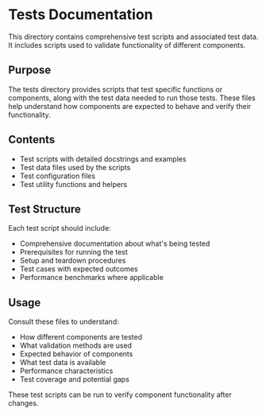 # Tests Documentation

This directory contains comprehensive test scripts and associated test data. It includes scripts used to validate functionality of different components.

## Purpose

The tests directory provides scripts that test specific functions or components, along with the test data needed to run those tests. These files help understand how components are expected to behave and verify their functionality.

## Contents

- Test scripts with detailed docstrings and examples
- Test data files used by the scripts
- Test configuration files
- Test utility functions and helpers

## Test Structure

Each test script should include:

- Comprehensive documentation about what's being tested
- Prerequisites for running the test
- Setup and teardown procedures
- Test cases with expected outcomes
- Performance benchmarks where applicable

## Usage

Consult these files to understand:

- How different components are tested
- What validation methods are used
- Expected behavior of components
- What test data is available
- Performance characteristics
- Test coverage and potential gaps

These test scripts can be run to verify component functionality after changes.